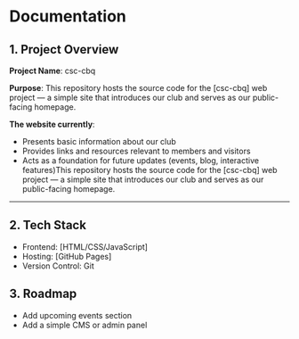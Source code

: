 # Documentation

## 1. Project Overview
**Project Name**: csc-cbq

**Purpose**: This repository hosts the source code for the [csc-cbq] web project — a simple site that introduces our club and serves as our public-facing homepage.

**The website currently**:
- Presents basic information about our club
- Provides links and resources relevant to members and visitors
- Acts as a foundation for future updates (events, blog, interactive features)This repository hosts the source code for the [csc-cbq] web project — a simple site that introduces our club and serves as our public-facing homepage.

---

## 2. Tech Stack

- Frontend: [HTML/CSS/JavaScript]
- Hosting: [GitHub Pages]
- Version Control: Git

## 3. Roadmap

- Add upcoming events section
- Add a simple CMS or admin panel
